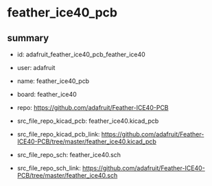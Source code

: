 # feather_ice40_pcb
 
## summary 
* id: adafruit_feather_ice40_pcb_feather_ice40
* user: adafruit
* name: feather_ice40_pcb
* board: feather_ice40
* repo: https://github.com/adafruit/Feather-ICE40-PCB
* src_file_repo_kicad_pcb: feather_ice40.kicad_pcb
* src_file_repo_kicad_pcb_link: https://github.com/adafruit/Feather-ICE40-PCB/tree/master/feather_ice40.kicad_pcb


* src_file_repo_sch: feather_ice40.sch
* src_file_repo_sch_link: https://github.com/adafruit/Feather-ICE40-PCB/tree/master/feather_ice40.sch






